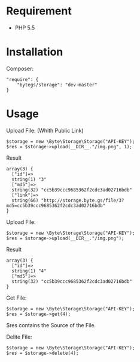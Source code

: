 # Requirement
* PHP 5.5

# Installation
Composer:
```
"require": {
    "bytegs/storage": "dev-master"
}
```

# Usage
Upload File: (Whith Public Link)
```
$storage = new \Byte\Storage\Storage("API-KEY");
$res = $storage->upload(__DIR__."/img.png", 1);
```
Result
```
array(3) {
  ["id"]=>
  string(1) "3"
  ["md5"]=>
  string(32) "cc5b39ccc9685362f2cdc3ad02716bdb"
  ["link"]=>
  string(66) "http://storage.byte.gs/file/3?md5=cc5b39ccc9685362f2cdc3ad02716bdb"
}
```

Upload File:
```
$storage = new \Byte\Storage\Storage("API-KEY");
$res = $storage->upload(__DIR__."/img.png");
```
Result
```
array(3) {
  ["id"]=>
  string(1) "4"
  ["md5"]=>
  string(32) "cc5b39ccc9685362f2cdc3ad02716bdb"
}
```

Get File:
```
$storage = new \Byte\Storage\Storage("API-KEY");
$res = $storage->get(4);
```
$res contains the Source of the File.

Delite File:
```
$storage = new \Byte\Storage\Storage("API-KEY");
$res = $storage->delete(4);
```
